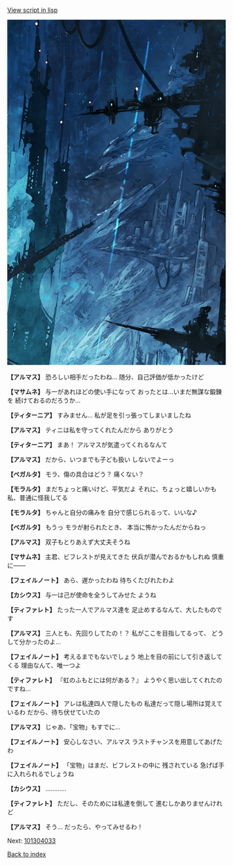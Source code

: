 [View script in lisp](../scripts/101304031.txt)

![underground_world_1.png](../images/backgrounds/underground_world_1.png)

**【アルマス】**
恐ろしい相手だったわね…
随分、自己評価が低かったけど

**【マサムネ】**
与一があれほどの使い手になって
おったとは…いまだ無謀な鍛錬を
続けておるのだろうか…

**【ティターニア】**
すみません…
私が足を引っ張ってしまいましたね

**【アルマス】**
ティニは私を守ってくれたんだから
ありがとう

**【ティターニア】**
まあ！
アルマスが気遣ってくれるなんて

**【アルマス】**
だから、いつまでも子ども扱い
しないでよーっ

**【ベガルタ】**
モラ、傷の具合はどう？
痛くない？

**【モラルタ】**
まだちょっと痛いけど、平気だよ
それに、ちょっと嬉しいかも
私、普通に怪我してる

**【モラルタ】**
ちゃんと自分の痛みを
自分で感じられるって、いいな♪

**【ベガルタ】**
もうっ
モラが射られたとき、
本当に怖かったんだからねっ

**【アルマス】**
双子もとりあえず大丈夫そうね

**【マサムネ】**
主君、ビフレストが見えてきた
伏兵が潜んでおるかもしれぬ
慎重に――

**【フェイルノート】**
あら、遅かったわね
待ちくたびれたわよ

**【カシウス】**
与一は己が使命を全うしてみせた
ようね

**【ティファレト】**
たった一人でアルマス達を
足止めするなんて、大したものです

**【アルマス】**
三人とも、先回りしてたの！？
私がここを目指してるって、
どうして分かったのよ…

**【フェイルノート】**
考えるまでもないでしょう
地上を目の前にして引き返してくる
理由なんて、唯一つよ

**【ティファレト】**
『虹のふもとには何がある？』
ようやく思い出してくれたのですね…

**【フェイルノート】**
アレは私達四人で隠したもの
私達だって隠し場所は覚えているわ
だから、待ち伏せていたの

**【アルマス】**
じゃあ、「宝物」もすでに…

**【フェイルノート】**
安心しなさい、アルマス
ラストチャンスを用意してあげたわ

**【フェイルノート】**
「宝物」はまだ、ビフレストの中に
残されている
急げば手に入れられるでしょうね

**【カシウス】**
…………

**【ティファレト】**
ただし、そのためには私達を倒して
進むしかありませんけれど

**【アルマス】**
そう…
だったら、やってみせるわ！


Next: [101304033](101304033.md)

[Back to index](index.md)
